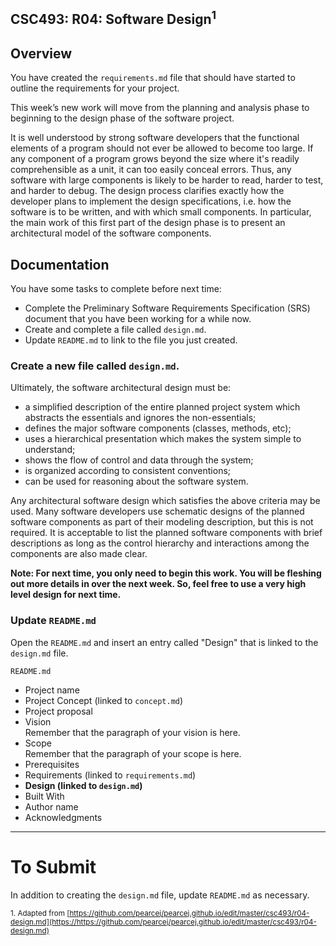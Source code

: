 ## CSC493: R04: Software Design<sup>1</sup>

## Overview
You have created the <code>requirements.md</code> file that should have started to outline the requirements for your project.

This week’s new work will move from the planning and analysis phase to beginning to the design phase of the software project.

It is well understood by strong software developers that the functional elements of a program should not
ever be allowed to become too large. If any component of a program grows beyond the size where it's
readily comprehensible as a unit, it can too easily conceal errors. Thus, any software with large
components is likely to be harder to read, harder to test, and harder to debug. The design process
clarifies exactly how the developer plans to implement the design specifications, i.e. how the software is
to be written, and with which small components. In particular, the main work of this first part of the
design phase is to present an architectural model of the software components.

## Documentation

You have some tasks to complete before next time:
- Complete the Preliminary Software Requirements Specification (SRS) document that you have been working for a while now.
- Create and complete a file called <code>design.md</code>.
- Update <code>README.md</code> to link to the file you just created.

### Create a new file called <code>design.md</code>.

Ultimately, the software architectural design must be:

- a simplified description of the entire planned project system which abstracts the essentials and ignores the non-essentials;
- defines the major software components (classes, methods, etc);
- uses a hierarchical presentation which makes the system simple to understand;
- shows the flow of control and data through the system;
- is organized according to consistent conventions;
- can be used for reasoning about the software system.

Any architectural software design which satisfies the above criteria may be used. Many
software developers use schematic designs of the planned software components as part of
their modeling description, but this is not required. It is acceptable to list the planned
software components with brief descriptions as long as the control hierarchy and
interactions among the components are also made clear.

**Note: For next time, you only need to begin this work. You will be fleshing out more details in over the next week.
So, feel free to use a very high level design for next time.**

### Update <code>README.md</code>

Open the <code>README.md</code> and insert an entry called "Design" that is linked to the <code>design.md</code> file.

<code>README.md</code>
- Project name
- Project Concept (linked to <code>concept.md</code>)
- Project proposal
- Vision <br> Remember that the paragraph of your vision is here.
- Scope <br> Remember that the paragraph of your scope is here.
- Prerequisites
- Requirements (linked to <code>requirements.md</code>)
- **Design (linked to <code>design.md</code>)**
- Built With
- Author name
- Acknowledgments

---
# To Submit
In addition to creating the <code>design.md</code> file, update <code>README.md</code> as necessary.

<sub>1. Adapted from [https://github.com/pearcej/pearcej.github.io/edit/master/csc493/r04-design.md](https://https://github.com/pearcej/pearcej.github.io/edit/master/csc493/r04-design.md)</sub>
